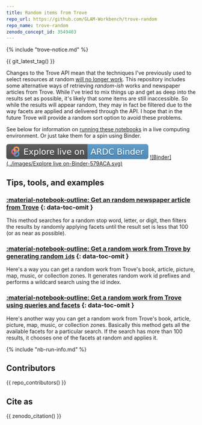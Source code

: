 ```yaml
---
title: Random items from Trove
repo_url: https://github.com/GLAM-Workbench/trove-random
repo_name: trove-random
zenodo_concept_id: 3549403
---
```


{% include "trove-notice.md" %}

{{ git_latest_tag() }}

Changes to the Trove API mean that the techniques I've previously used to select resources at random [will no longer work](https://updates.timsherratt.org/2019/10/09/creators-and-users.html). This repository includes some alternative ways of retrieving *random-ish* works and newspaper articles from Trove. While I've tried to mix things up and get as deep into the results set as possible, it's likely that some items are still inaccessible. So while the results will appear random, they may in fact be filtered due to the way facets are applied and delivered through the API. I hope that in the future Trove will provide a random sort option to avoid these problems.

See below for information on [running these notebooks](#run-these-notebooks) in a live computing environment. Or just take them for a spin using Binder.

[![ARDC Binder](../images/explore-live-on-ardc-binder.svg)](https://binderhub.rc.nectar.org.au/v2/gh/GLAM-Workbench/{{repo_name}}/HEAD?urlpath=lab/tree/index.ipynb)
[![Binder](../images/Explore live on-Binder-579ACA.svg)](https://mybinder.org/v2/gh/GLAM-Workbench/{{repo_name}}/HEAD?urlpath=lab/tree/index.ipynb)

## Tips, tools, and examples

### [:material-notebook-outline: Get an random newspaper article from Trove](random_newspaper_article.md) {: data-toc-omit }

This method searches for a random stop word, letter, or digit, then filters the results by randomly applying facets until the result set is less that 100 (or as near as possible).

### [:material-notebook-outline: Get a random work from Trove by generating random `id`s](random_work_by_id.md) {: data-toc-omit }

Here's a way you can get a random work from Trove's book, article, picture, map, music, or collection zones. It generates random work id prefixes and performs a wildcard search using the id index.

### [:material-notebook-outline: Get a random work from Trove using queries and facets](random_work_by_facets.md) {: data-toc-omit }

Here's another way you can get a random work from Trove's book, article, picture, map, music, or collection zones. Basically this method gets all the available facets for a particular search. If the search has more than 100 results, it chooses one of the facets at random and applies it.

<!-- START RUN INFO -->

{% include "nb-run-info.md" %}


<!-- END RUN INFO -->

## Contributors

{{ repo_contributors() }}

## Cite as

{{ zenodo_citation() }}
